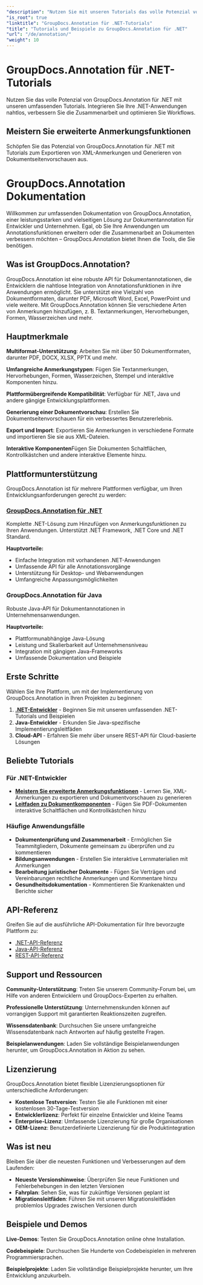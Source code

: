 ```yaml
---
"description": "Nutzen Sie mit unseren Tutorials das volle Potenzial von GroupDocs.Annotation für .NET. Integrieren Sie nahtlos, verbessern Sie die Zusammenarbeit und optimieren Sie Arbeitsabläufe."
"is_root": true
"linktitle": "GroupDocs.Annotation für .NET-Tutorials"
"title": "Tutorials und Beispiele zu GroupDocs.Annotation für .NET"
"url": "/de/annotation/"
"weight": 10
---
```


# GroupDocs.Annotation für .NET-Tutorials

Nutzen Sie das volle Potenzial von GroupDocs.Annotation für .NET mit unseren umfassenden Tutorials. Integrieren Sie Ihre .NET-Anwendungen nahtlos, verbessern Sie die Zusammenarbeit und optimieren Sie Workflows.

## Meistern Sie erweiterte Anmerkungsfunktionen

Schöpfen Sie das Potenzial von GroupDocs.Annotation für .NET mit Tutorials zum Exportieren von XML-Anmerkungen und Generieren von Dokumentseitenvorschauen aus.


# GroupDocs.Annotation Dokumentation

Willkommen zur umfassenden Dokumentation von GroupDocs.Annotation, einer leistungsstarken und vielseitigen Lösung zur Dokumentannotation für Entwickler und Unternehmen. Egal, ob Sie Ihre Anwendungen um Annotationsfunktionen erweitern oder die Zusammenarbeit an Dokumenten verbessern möchten – GroupDocs.Annotation bietet Ihnen die Tools, die Sie benötigen.

## Was ist GroupDocs.Annotation?

GroupDocs.Annotation ist eine robuste API für Dokumentannotationen, die Entwicklern die nahtlose Integration von Annotationsfunktionen in ihre Anwendungen ermöglicht. Sie unterstützt eine Vielzahl von Dokumentformaten, darunter PDF, Microsoft Word, Excel, PowerPoint und viele weitere. Mit GroupDocs.Annotation können Sie verschiedene Arten von Anmerkungen hinzufügen, z. B. Textanmerkungen, Hervorhebungen, Formen, Wasserzeichen und mehr.

## Hauptmerkmale

**Multiformat-Unterstützung**: Arbeiten Sie mit über 50 Dokumentformaten, darunter PDF, DOCX, XLSX, PPTX und mehr.

**Umfangreiche Anmerkungstypen**: Fügen Sie Textanmerkungen, Hervorhebungen, Formen, Wasserzeichen, Stempel und interaktive Komponenten hinzu.

**Plattformübergreifende Kompatibilität**: Verfügbar für .NET, Java und andere gängige Entwicklungsplattformen.

**Generierung einer Dokumentvorschau**: Erstellen Sie Dokumentseitenvorschauen für ein verbessertes Benutzererlebnis.

**Export und Import**: Exportieren Sie Anmerkungen in verschiedene Formate und importieren Sie sie aus XML-Dateien.

**Interaktive Komponenten**Fügen Sie Dokumenten Schaltflächen, Kontrollkästchen und andere interaktive Elemente hinzu.

## Plattformunterstützung

GroupDocs.Annotation ist für mehrere Plattformen verfügbar, um Ihren Entwicklungsanforderungen gerecht zu werden:

### [GroupDocs.Annotation für .NET](/annotation/net/)
Komplette .NET-Lösung zum Hinzufügen von Anmerkungsfunktionen zu Ihren Anwendungen. Unterstützt .NET Framework, .NET Core und .NET Standard.

**Hauptvorteile:**
- Einfache Integration mit vorhandenen .NET-Anwendungen
- Umfassende API für alle Annotationsvorgänge
- Unterstützung für Desktop- und Webanwendungen
- Umfangreiche Anpassungsmöglichkeiten

### GroupDocs.Annotation für Java
Robuste Java-API für Dokumentannotationen in Unternehmensanwendungen.

**Hauptvorteile:**
- Plattformunabhängige Java-Lösung
- Leistung und Skalierbarkeit auf Unternehmensniveau
- Integration mit gängigen Java-Frameworks
- Umfassende Dokumentation und Beispiele

## Erste Schritte

Wählen Sie Ihre Plattform, um mit der Implementierung von GroupDocs.Annotation in Ihren Projekten zu beginnen:

1. **[.NET-Entwickler](/annotation/net/)** - Beginnen Sie mit unseren umfassenden .NET-Tutorials und Beispielen
2. **Java-Entwickler** - Erkunden Sie Java-spezifische Implementierungsleitfäden
3. **Cloud-API** - Erfahren Sie mehr über unsere REST-API für Cloud-basierte Lösungen

## Beliebte Tutorials

### Für .NET-Entwickler
- **[Meistern Sie erweiterte Anmerkungsfunktionen](/annotation/net/master-advanced-annotation-features/)** - Lernen Sie, XML-Anmerkungen zu exportieren und Dokumentvorschauen zu generieren
- **[Leitfaden zu Dokumentkomponenten](/annotation/net/guide-to-document-components/)** - Fügen Sie PDF-Dokumenten interaktive Schaltflächen und Kontrollkästchen hinzu

### Häufige Anwendungsfälle
- **Dokumentenprüfung und Zusammenarbeit** - Ermöglichen Sie Teammitgliedern, Dokumente gemeinsam zu überprüfen und zu kommentieren
- **Bildungsanwendungen** - Erstellen Sie interaktive Lernmaterialien mit Anmerkungen
- **Bearbeitung juristischer Dokumente** - Fügen Sie Verträgen und Vereinbarungen rechtliche Anmerkungen und Kommentare hinzu
- **Gesundheitsdokumentation** - Kommentieren Sie Krankenakten und Berichte sicher

## API-Referenz

Greifen Sie auf die ausführliche API-Dokumentation für Ihre bevorzugte Plattform zu:

- [.NET-API-Referenz](https://reference.groupdocs.com/annotation/net/)
- [Java-API-Referenz](https://reference.groupdocs.com/annotation/java/)
- [REST-API-Referenz](https://reference.groupdocs.com/annotation/rest/)

## Support und Ressourcen

**Community-Unterstützung**: Treten Sie unserem Community-Forum bei, um Hilfe von anderen Entwicklern und GroupDocs-Experten zu erhalten.

**Professionelle Unterstützung**: Unternehmenskunden können auf vorrangigen Support mit garantierten Reaktionszeiten zugreifen.

**Wissensdatenbank**: Durchsuchen Sie unsere umfangreiche Wissensdatenbank nach Antworten auf häufig gestellte Fragen.

**Beispielanwendungen**: Laden Sie vollständige Beispielanwendungen herunter, um GroupDocs.Annotation in Aktion zu sehen.

## Lizenzierung

GroupDocs.Annotation bietet flexible Lizenzierungsoptionen für unterschiedliche Anforderungen:

- **Kostenlose Testversion**: Testen Sie alle Funktionen mit einer kostenlosen 30-Tage-Testversion
- **Entwicklerlizenz**: Perfekt für einzelne Entwickler und kleine Teams
- **Enterprise-Lizenz**: Umfassende Lizenzierung für große Organisationen
- **OEM-Lizenz**: Benutzerdefinierte Lizenzierung für die Produktintegration

## Was ist neu

Bleiben Sie über die neuesten Funktionen und Verbesserungen auf dem Laufenden:

- **Neueste Versionshinweise**: Überprüfen Sie neue Funktionen und Fehlerbehebungen in den letzten Versionen
- **Fahrplan**: Sehen Sie, was für zukünftige Versionen geplant ist
- **Migrationsleitfäden**: Führen Sie mit unseren Migrationsleitfäden problemlos Upgrades zwischen Versionen durch

## Beispiele und Demos

**Live-Demos**: Testen Sie GroupDocs.Annotation online ohne Installation.

**Codebeispiele**: Durchsuchen Sie Hunderte von Codebeispielen in mehreren Programmiersprachen.

**Beispielprojekte**: Laden Sie vollständige Beispielprojekte herunter, um Ihre Entwicklung anzukurbeln.